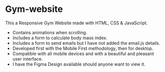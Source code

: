 # Gym-website

This a Responsive Gym Website made with HTML, CSS & JavaScript.
- Contains animations when scrolling.
- Includes a form to calculate body mass index.
- Includes a form to send emails but I have not added the email.js details.
- Developed first with the Mobile First methodology, then for desktop.
- Compatible with all mobile devices and with a beautiful and pleasant user interface.
- I have the Figma Design available should anyone want to view it.
